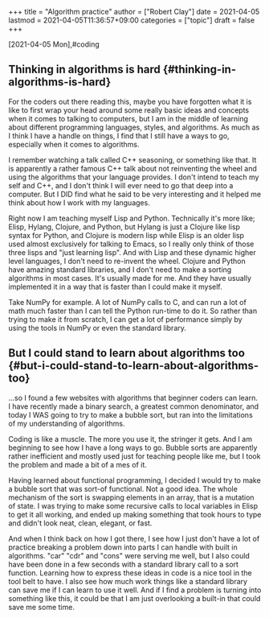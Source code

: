 +++
title = "Algorithm practice"
author = ["Robert Clay"]
date = 2021-04-05
lastmod = 2021-04-05T11:36:57+09:00
categories = ["topic"]
draft = false
+++

<span class="timestamp-wrapper"><span class="timestamp">[2021-04-05 Mon]</span></span>,#coding


## Thinking in algorithms is hard {#thinking-in-algorithms-is-hard}

For the coders out there reading this, maybe you have forgotten what it is like
to first wrap your head around some really basic ideas and concepts when it
comes to talking to computers, but I am in the middle of learning about different
programming languages, styles, and algorithms. As much as I think I have a
handle on things, I find that I still have a ways to go, especially when it
comes to algorithms.

I remember watching a talk called C++ seasoning, or something like that. It is
apparently a rather famous C++ talk about not reinventing the wheel and using the
algorithms that your language provides. I don't intend to teach my self and C++,
and I don't think I will ever need to go that deep into a computer. But I DID
find what he said to be very interesting and it helped me think about how I
work with my languages.

Right now I am teaching myself Lisp and Python. Technically it's more like;
Elisp, Hylang, Clojure, and Python, but Hylang is just a Clojure like lisp
syntax for Python, and Clojure is modern lisp while Elisp is an older lisp used
almost exclusively for talking to Emacs, so I really only think of those three
lisps and "just learning lisp". And with Lisp and these dynamic higher level
languages, I don't need to re-invent the wheel. Clojure and Python have amazing
standard libraries, and I don't need to make a sorting algorithms in most cases.
It's usually made for me. And they have usually implemented it in a way that is
faster than I could make it myself.

Take NumPy for example. A lot of NumPy calls to C, and can run a lot of math
much faster than I can tell the Python run-time to do it. So rather than trying
to make it from scratch, I can get a lot of performance simply by using the
tools in NumPy or even the standard library.


## But I could stand to learn about algorithms too {#but-i-could-stand-to-learn-about-algorithms-too}

...so I found a few websites with algorithms that beginner coders can learn. I
have recently made a binary search, a greatest common denominator, and today I
WAS going to try to make a bubble sort, but ran into the limitations of my
understanding of algorithms.

Coding is like a muscle. The more you use it, the stringer it gets. And I am
beginning to see how I have a long ways to go. Bubble sorts are apparently
rather inefficient and mostly used just for teaching people like me, but I took
the problem and made a bit of a mes of it.

Having learned about functional programming, I decided I would try to make a
bubble sort that was sort-of functional. Not a good idea. The whole mechanism of
the sort is swapping elements in an array, that is a mutation of state. I was
trying to make some recursive calls to local variables in Elisp to get it all
working, and ended up making something that took hours to type and didn't look
neat, clean, elegant, or fast.

And when I think back on how I got there, I see how I just don't have a lot of
practice breaking a problem down into parts I can handle with built in
algorithms. "car" "cdr" and "cons" were serving me well, but I also could have
been done in a few seconds with a standard library call to a sort function.
Learning how to express these ideas in code is a nice tool in the tool belt to
have. I also see how much work things like a standard library can save me if I can
learn to use it well. And if I find a problem is turning into something like
this, it could be that I am just overlooking a built-in that could save me some time.
